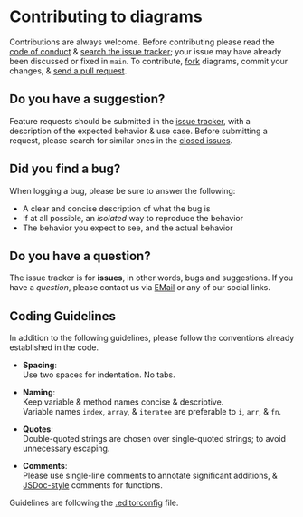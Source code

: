 # Contributing to diagrams

Contributions are always welcome. Before contributing please read the
[code of conduct](https://github.com/algeriastartupjobs/diagrams/blob/main/.github/CODE_OF_CONDUCT.md) &
[search the issue tracker](https://github.com/algeriastartupjobs/diagrams/issues); your issue
may have already been discussed or fixed in `main`. To contribute,
[fork](https://help.github.com/articles/fork-a-repo/) diagrams, commit your changes,
& [send a pull request](https://help.github.com/articles/using-pull-requests/).

## Do you have a suggestion?

Feature requests should be submitted in the
[issue tracker](https://github.com/algeriastartupjobs/diagrams/issues/new/choose), with a description of
the expected behavior & use case.
Before submitting a request, please search for similar ones in the
[closed issues](https://github.com/algeriastartupjobs/diagrams/issues?q=is%3Aissue+is%3Aclosed+label%3Aenhancement).

## Did you find a bug?

When logging a bug, please be sure to answer the following:

- A clear and concise description of what the bug is
- If at all possible, an _isolated_ way to reproduce the behavior
- The behavior you expect to see, and the actual behavior

## Do you have a question?

The issue tracker is for **issues**, in other words, bugs and suggestions.
If you have a _question_, please contact us via [EMail](mailto:contact@algeriastartupjobs.com) or any of our social links.

## Coding Guidelines

In addition to the following guidelines, please follow the conventions already
established in the code.

- **Spacing**:<br>
  Use two spaces for indentation. No tabs.

- **Naming**:<br>
  Keep variable & method names concise & descriptive.<br>
  Variable names `index`, `array`, & `iteratee` are preferable to
  `i`, `arr`, & `fn`.

- **Quotes**:<br>
  Double-quoted strings are chosen over single-quoted strings; to avoid unnecessary escaping.

- **Comments**:<br>
  Please use single-line comments to annotate significant additions, &
  [JSDoc-style](http://www.2ality.com/2011/08/jsdoc-intro.html) comments for
  functions.

Guidelines are following the [.editorconfig](https://github.com/algeriastartupjobs/diagrams/blob/main/.editorconfig) file.
